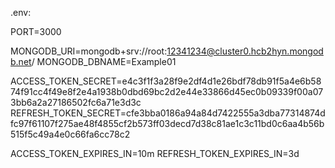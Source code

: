 .env:

PORT=3000

MONGODB_URI=mongodb+srv://root:12341234@cluster0.hcb2hyn.mongodb.net/
MONGODB_DBNAME=Example01


ACCESS_TOKEN_SECRET=e4c3f1f3a28f9e2df4d1e26bdf78db91f5a4e6b5874f91cc4f49e8f2e4a1938b0dbd69bc2d2e44e33866d45ec0b09339f00a073bb6a2a27186502fc6a71e3d3c
REFRESH_TOKEN_SECRET=cfe3bba0186a94a84d7422555a3dba77314874dfc97f61107f275ae48f4855cf2b573ff03decd7d38c81ae1c3c11bd0c6aa4b56b515f5c49a4e0c66fa6cc78c2

ACCESS_TOKEN_EXPIRES_IN=10m
REFRESH_TOKEN_EXPIRES_IN=3d
